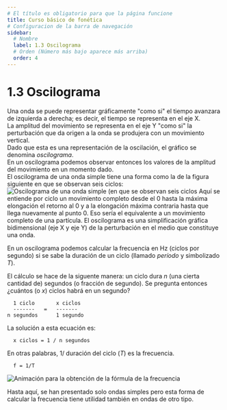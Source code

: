 ```yaml
---
# El título es obligatorio para que la página funcione
title: Curso básico de fonética
# Configuracion de la barra de navegación
sidebar:
  # Nombre
  label: 1.3 Oscilograma
  # Orden (Número más bajo aparece más arriba)
  order: 4
---
```

# 1.3 Oscilograma

Una onda se puede representar gráficamente "como si" el tiempo avanzara de izquierda a derecha; es decir, el tiempo se representa en el eje X.
<br>
La amplitud del movimiento se representa en el eje Y "como si" la perturbación que da origen a la onda se produjera con un movimiento vertical.
<br>
Dado que esta es una representación de la oscilación, el gráfico se denomina *oscilograma*.
<br>
En un oscilograma podemos observar entonces los valores de la amplitud del movimiento en un momento dado.
<br> 
El oscilograma de una onda simple tiene una forma como la de la figura siguiente en que se observan seis ciclos:
![Oscilograma de una onda simple (en que se observan seis ciclos](/imagenes/sinusoide_6_ciclos.png)
Aquí se entiende por ciclo un movimiento completo desde el 0 hasta la máxima elongación el retorno al 0 y a la elongación máxima contraria hasta que llega nuevamente al punto 0.
Eso sería el equivalente a un movimiento completo de una partícula.
El oscilograma es una simplificación gráfica bidimensional (eje X y eje Y) de la perturbación en el medio que constituye una onda.

En un oscilograma podemos calcular la frecuencia en Hz (ciclos por segundo) si se sabe la duración de un ciclo (llamado *período* y simbolizado *T*).

El cálculo se hace de la siguente manera: un ciclo dura *n* (una cierta cantidad de) segundos (o fracción de segundo). Se pregunta entonces ¿cuántos (o *x*) ciclos habrá en un segundo?

      1 ciclo       x ciclos
      -------   =   -------
    n segundos      1 segundo

La solución a esta ecuación es:

      x ciclos = 1 / n segundos

En otras palabras, 1/ duración del ciclo (*T*) es la frecuencia.

      f = 1/T

![Animación para la obtención de la fórmula de la frecuencia](https://youtu.be/7SC7vsTi3KE)


Hasta aquí, se han presentado solo ondas simples pero esta forma de calcular la frecuencia tiene utilidad también en ondas de otro tipo.

